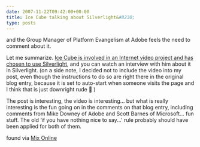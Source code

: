 ```yaml
---
date: 2007-11-22T09:42:00+00:00
title: Ice Cube talking about Silverlight&#8230;
type: posts
---
```

and the Group Manager of Platform Evangelism at Adobe feels the need to comment about it.

Let me summarize. [Ice Cube is involved in an Internet video project and has chosen to use Silverlight](http://blogs.msdn.com/synergist/archive/2007/11/20/ice-cube-s-uvntv-com-goes-live-with-silverlight.aspx), and you can watch an interview with him about it in Silverlight. (on a side note, I decided not to include the video into my post, even though the instructions to do so are right there in the original blog entry, because it is set to auto-start when someone visits the page and I think that is just downright rude 🙂 )

The post is interesting, the video is interesting... but what is really interesting is the fun going on in the comments on that blog entry, including comments from Mike Downey of Adobe and Scott Barnes of Microsoft... fun stuff. The old &#8216;if you have nothing nice to say...' rule probably should have been applied for both of them.



found via [Mix Online](http://visitmix.com/blogs/Joshua/293/)

